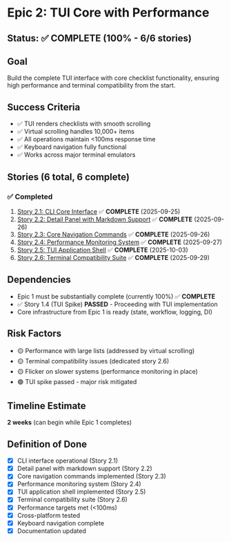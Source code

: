 # Epic 2: TUI Core with Performance

## Status: ✅ COMPLETE (100% - 6/6 stories)

## Goal

Build the complete TUI interface with core checklist functionality, ensuring high performance and terminal compatibility from the start.

## Success Criteria

- ✅ TUI renders checklists with smooth scrolling
- ✅ Virtual scrolling handles 10,000+ items
- ✅ All operations maintain <100ms response time
- ✅ Keyboard navigation fully functional
- ✅ Works across major terminal emulators

## Stories (6 total, 6 complete)

### ✅ Completed
1. [Story 2.1: CLI Core Interface](2.1.cli-core-interface.story.md) ✅ **COMPLETE** (2025-09-25)
2. [Story 2.2: Detail Panel with Markdown Support](../2.2.story.md) ✅ **COMPLETE** (2025-09-26)
3. [Story 2.3: Core Navigation Commands](../2.3.story.md) ✅ **COMPLETE** (2025-09-26)
4. [Story 2.4: Performance Monitoring System](../2.4.performance-monitoring-system.story.md) ✅ **COMPLETE** (2025-09-27)
5. [Story 2.5: TUI Application Shell](../2.5.story.md) ✅ **COMPLETE** (2025-10-03)
6. [Story 2.6: Terminal Compatibility Suite](../2.6.terminal-compatibility-suite.story.md) ✅ **COMPLETE** (2025-09-29)

## Dependencies

- Epic 1 must be substantially complete (currently 100%) ✅ **COMPLETE**
- ✅ Story 1.4 (TUI Spike) **PASSED** - Proceeding with TUI implementation
- Core infrastructure from Epic 1 is ready (state, workflow, logging, DI)

## Risk Factors

- 🟡 Performance with large lists (addressed by virtual scrolling)
- 🟡 Terminal compatibility issues (dedicated story 2.6)
- 🟡 Flicker on slower systems (performance monitoring in place)
- 🟢 TUI spike passed - major risk mitigated

## Timeline Estimate

**2 weeks** (can begin while Epic 1 completes)

## Definition of Done

- [x] CLI interface operational (Story 2.1)
- [x] Detail panel with markdown support (Story 2.2)
- [x] Core navigation commands implemented (Story 2.3)
- [x] Performance monitoring system (Story 2.4)
- [x] TUI application shell implemented (Story 2.5)
- [x] Terminal compatibility suite (Story 2.6)
- [x] Performance targets met (<100ms)
- [x] Cross-platform tested
- [x] Keyboard navigation complete
- [x] Documentation updated
